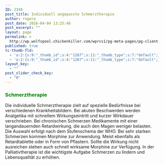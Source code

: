 ```yaml
---
ID: 2340
post_title: Individuell angepasste Schmerztherapie
author: rogera
post_date: 2016-04-04 13:25:46
post_excerpt: ""
layout: page
permalink: >
  http://wp.wolfspool.chickenkiller.com/wprcs1/pg-meta-pages/pg-client-pages-rmz/kassenleistungen/individuell-angepasste-schmerztherapie/
published: true
tc-thumb-fld:
  - 'a:2:{s:9:"_thumb_id";s:4:"1267";s:11:"_thumb_type";s:7:"default";}'
  - 'a:2:{s:9:"_thumb_id";s:4:"1267";s:11:"_thumb_type";s:7:"default";}'
layout_key:
  - ""
post_slider_check_key:
  - "0"
---
```

<h3><span style="color: #008000;">Schmerztherapie</span></h3>

Die individuelle Schmerztherapie zielt auf spezielle Bedürfnisse bei verschiedenen Krankheitsbildern. Bei akuten Beschwerden werden Analgetika mit schnellem Wirkungseintritt und kurzer Wirkdauer verschrieben. Bei chronischen Schmerzen Medikamente mit einer langandauernden Retardwirkung, die auch den Magen weniger belasten. Die Auswahl erfolgt nach dem Stufenschema der WHO. Bei sehr starken Schmerzen kommen Morphine zur Anwendung. Meist ebenfalls als Retardtablette oder in Form von Pflastern. Sollte die Wirkung nicht ausreichen stehen auch schnell wirksame Morphine zur Verfügung. In der Palliativtherapie ist die wichtigste Aufgabe Schmerzen zu lindern und Lebensqualität zu erhöhen.